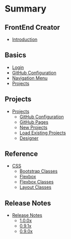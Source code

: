 # Summary

## FrontEnd Creator

* [Introduction](README.md)

## Basics

* [Login](basics/login/readme.md)
* [GitHub Configuration](basics/github/readme.md)
* [Navigation Menu](basics/navigation-menu/readme.md)
* [Projects](basics/projects/readme.md)
<!-- * [Entities](basics/entities/readme.md) -->
<!-- * [Translations](basics/translations/readme.md) -->
<!-- * [Templates](basics/templates/readme.md) -->
<!-- * [Market Place](basics/market-place/contact-manager/readme.md) -->
<!-- * [Notifications](basics/notifications/readme.md) -->
<!-- * [Plugins](basics/plugins/readme.md) -->
<!-- * [User Avatar](basics/user-avatar.md) -->
  <!-- * [Key Concepts](basics/navigation-menu/key-concepts.md) -->
<!-- * [Styles](basics/styles/readme.md) -->
  <!-- * [Key Concepts](basics/styles/key-concepts.md) -->
<!-- * [Scripts](basics/scripts/readme.md) -->
  <!-- * [Key Concepts](basics/scripts/key-concepts.md) -->
  <!-- * [Key Concepts](basics/projects/key-concepts.md) -->
<!-- * [Screens](basics/screens/readme.md) -->
  <!-- * [Key Concepts](basics/screens/key-concepts.md) -->
<!-- * [Custom Elements](basics/custom-elements/readme.md) -->
  <!-- * [Key Concepts](basics/custom-elements/key-concepts.md) -->
<!-- * [Dialogs](basics/dialogs/readme.md) -->
  <!-- * [Key Concepts](basics/dialogs/key-concepts.md) -->
  <!-- * [Key Concepts](basics/notifications/key-concepts.md) -->
  <!-- * [Key Concepts](basics/preview/key-concepts.md) -->

## Projects
<!-- * [Projects](basics/projects/readme.md) -->
* [Projects](basics/projects/new/readme.md)
  * [GitHub Configuration](basics/github/readme.md)
  * [GitHub Pages](basics/github-pages/readme.md)
  * [New Projects](basics/projects/new/readme.md)
  * [Load Existing Projects](basics/projects/load/readme.md)
  * [Designer](basics/projects/designer/readme.md)


<!-- ## Entities -->
<!-- * [Create Entity](basics/entities/new.md) -->
<!-- * [Use Entity](basics/entities/usage.md) -->

<!-- ## Translations
* [Create English Translation](basics/translations/new/en/readme.md)
* [Create Spanish Translation](basics/translations/new/es/readme.md)
* [Use Translation](basics/translations/usage.md) -->

<!-- ## Templates
* [Create Template](basics/templates/new/readme.md)
* [Use Template](basics/templates/usage/usage.md)
 -->
<!-- ## Market Place -->
<!-- * [App Contacts](basics/market-place/app-contacts/readme.md)
* [Chart Sample](basics/market-place/chart-sample/readme.md)
* [Contact Manager](basics/market-place/contact-manager/readme.md)
* [KendoUI Bridge](basics/market-place/kendoui-bridge/readme.md)
* [Random Users](basics/market-place/random-users/readme.md)
* [Skeleton Navigation](basics/market-place/skeleton-navigation/readme.md)
* [Syncfusion Bridge](basics/market-place/syncfusion-bridge/readme.md) -->


<!-- ## Advanced -->
<!-- * [Data Form](advanced/data-form/readme.md) -->
  <!-- * [Key Concepts](advanced/data-form/key-concepts.md) -->
<!-- * [Validation](advanced/validation/readme.md) -->
  <!-- * [Key Concepts](advanced/validation/key-concepts.md) -->
  <!-- * [Advanced Concepts](advanced/validation/advanced-concepts.md) -->
<!-- * [Composition](advanced/composition/readme.md) -->
  <!-- * [Key Concepts](advanced/composition/key-concepts.md) -->
<!-- * [Navigation Builder](advanced/navigation-builder/readme.md) -->
  <!-- * [Key Concepts](advanced/navigation-builder/key-concepts.md) -->
<!-- * [Application Export](advanced/application-export/readme.md) -->
  <!-- * [Key Concepts](advanced/application-export/key-concepts.md) -->

<!-- ## Tutorials -->
<!-- * [Add New Project](tutorials/manage-projects.md)
* [Style Sheet](tutorials/style-sheet.md)
* [Form Screen](tutorials/form-screen.md)
* [Validation Screen](tutorials/validation-screen.md)
* [Chart Screen](tutorials/chart-screen.md)
* [Flexbox Screen](tutorials/flexbox-screen.md)
* [Container - Part 1](tutorials/container-part-1.md)
* [Container - Part 2](tutorials/container-part-2.md)
* [Container - Part 3](tutorials/container-part-3.md)
* [Container - Part 4](tutorials/container-part-4.md)
* [REST API Screen](tutorials/randomuser-screen.md)
* [Phone Card Template](tutorials/phone-card-template.md)
* [Custom Element](tutorials/custom-element.md)
* [Notification Screen](tutorials/notification-screen.md)
* [Dialog Screen](tutorials/dialog.md) -->

<!-- ## Sample Applications -->
<!-- * [Simple App - Contact Us Form](sample-apps/contact-us.md)
* [Intermediate App - ToDo List](sample-apps/todo-list.md)
* [Advanced App - Contact Manager](sample-apps/contact-manager.md) -->

## Reference

* [CSS](reference/css/readme.md)
  * [Bootstrap Classes](reference/css/bootstrap-classes.md)
  * [Flexbox](reference/css/flexbox/flexbox.md)
  * [Flexbox Classes](reference/css/flexbox-classes.md)
  * [Layout Classes](reference/css/layout-classes.md)
<!-- * [Validation](reference/validation/readme.md) -->
  <!-- * [API](reference/validation/api.md) -->

## Release Notes

* [Release Notes](release-notes/readme.md)
  * [1.0.0x](release-notes/1.0.0x/readme.md)
  * [0.9.1x](release-notes/0.9.1x/readme.md)
  * [0.9.0x](release-notes/0.9.0x/readme.md)

